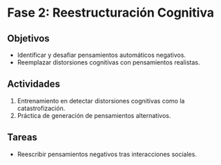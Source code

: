 
# Fase 2: Reestructuración Cognitiva
## Objetivos
- Identificar y desafiar pensamientos automáticos negativos.
- Reemplazar distorsiones cognitivas con pensamientos realistas.

## Actividades
1. Entrenamiento en detectar distorsiones cognitivas como la catastrofización.
2. Práctica de generación de pensamientos alternativos.

## Tareas
- Reescribir pensamientos negativos tras interacciones sociales.
